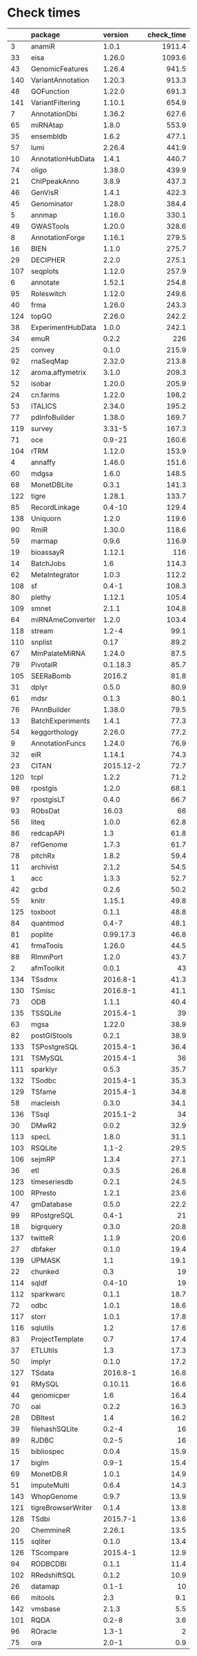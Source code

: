 # Check times

|    |package            |version   | check_time|
|:---|:------------------|:---------|----------:|
|3   |anamiR             |1.0.1     |     1911.4|
|33  |eisa               |1.26.0    |     1093.6|
|43  |GenomicFeatures    |1.26.4    |      941.5|
|140 |VariantAnnotation  |1.20.3    |      913.3|
|48  |GOFunction         |1.22.0    |      691.3|
|141 |VariantFiltering   |1.10.1    |      654.9|
|7   |AnnotationDbi      |1.36.2    |      627.6|
|65  |miRNAtap           |1.8.0     |      553.9|
|35  |ensembldb          |1.6.2     |      477.1|
|57  |lumi               |2.26.4    |      441.9|
|10  |AnnotationHubData  |1.4.1     |      440.7|
|74  |oligo              |1.38.0    |      439.9|
|21  |ChIPpeakAnno       |3.8.9     |      437.3|
|46  |GenVisR            |1.4.1     |      422.3|
|45  |Genominator        |1.28.0    |      384.4|
|5   |annmap             |1.16.0    |      330.1|
|49  |GWASTools          |1.20.0    |      328.6|
|8   |AnnotationForge    |1.16.1    |      279.5|
|16  |BIEN               |1.1.0     |      275.7|
|29  |DECIPHER           |2.2.0     |      275.1|
|107 |seqplots           |1.12.0    |      257.9|
|6   |annotate           |1.52.1    |      254.8|
|95  |Roleswitch         |1.12.0    |      249.6|
|40  |frma               |1.26.0    |      243.3|
|124 |topGO              |2.26.0    |      242.2|
|38  |ExperimentHubData  |1.0.0     |      242.1|
|34  |emuR               |0.2.2     |        226|
|25  |convey             |0.1.0     |      215.9|
|92  |rnaSeqMap          |2.32.0    |      213.8|
|12  |aroma.affymetrix   |3.1.0     |      209.3|
|52  |isobar             |1.20.0    |      205.9|
|24  |cn.farms           |1.22.0    |      198.2|
|53  |ITALICS            |2.34.0    |      195.2|
|77  |pdInfoBuilder      |1.38.0    |      169.7|
|119 |survey             |3.31-5    |      167.3|
|71  |oce                |0.9-21    |      160.6|
|104 |rTRM               |1.12.0    |      153.9|
|4   |annaffy            |1.46.0    |      151.6|
|60  |mdgsa              |1.6.0     |      148.5|
|68  |MonetDBLite        |0.3.1     |      141.3|
|122 |tigre              |1.28.1    |      133.7|
|85  |RecordLinkage      |0.4-10    |      129.4|
|138 |Uniquorn           |1.2.0     |      119.6|
|90  |RmiR               |1.30.0    |      118.6|
|59  |marmap             |0.9.6     |      116.9|
|19  |bioassayR          |1.12.1    |        116|
|14  |BatchJobs          |1.6       |      114.3|
|62  |MetaIntegrator     |1.0.3     |      112.2|
|108 |sf                 |0.4-1     |      108.3|
|80  |plethy             |1.12.1    |      105.4|
|109 |smnet              |2.1.1     |      104.8|
|64  |miRNAmeConverter   |1.2.0     |      103.4|
|118 |stream             |1.2-4     |       99.1|
|110 |snplist            |0.17      |       89.2|
|67  |MmPalateMiRNA      |1.24.0    |       87.5|
|79  |PivotalR           |0.1.18.3  |       85.7|
|105 |SEERaBomb          |2016.2    |       81.8|
|31  |dplyr              |0.5.0     |       80.9|
|61  |mdsr               |0.1.3     |       80.1|
|76  |PAnnBuilder        |1.38.0    |       79.5|
|13  |BatchExperiments   |1.4.1     |       77.3|
|54  |keggorthology      |2.26.0    |       77.2|
|9   |AnnotationFuncs    |1.24.0    |       76.9|
|32  |eiR                |1.14.1    |       74.3|
|23  |CITAN              |2015.12-2 |       72.7|
|120 |tcpl               |1.2.2     |       71.2|
|98  |rpostgis           |1.2.0     |       68.1|
|97  |rpostgisLT         |0.4.0     |       66.7|
|93  |RObsDat            |16.03     |         66|
|56  |liteq              |1.0.0     |       62.8|
|86  |redcapAPI          |1.3       |       61.8|
|87  |refGenome          |1.7.3     |       61.7|
|78  |pitchRx            |1.8.2     |       59.4|
|11  |archivist          |2.1.2     |       54.5|
|1   |acc                |1.3.3     |       52.7|
|42  |gcbd               |0.2.6     |       50.2|
|55  |knitr              |1.15.1    |       49.8|
|125 |toxboot            |0.1.1     |       48.8|
|84  |quantmod           |0.4-7     |       48.1|
|81  |poplite            |0.99.17.3 |       46.8|
|41  |frmaTools          |1.26.0    |       44.5|
|88  |RImmPort           |1.2.0     |       43.7|
|2   |afmToolkit         |0.0.1     |         43|
|134 |TSsdmx             |2016.8-1  |       41.3|
|130 |TSmisc             |2016.8-1  |       41.1|
|73  |ODB                |1.1.1     |       40.4|
|135 |TSSQLite           |2015.4-1  |         39|
|63  |mgsa               |1.22.0    |       38.9|
|82  |postGIStools       |0.2.1     |       38.9|
|133 |TSPostgreSQL       |2015.4-1  |       36.4|
|131 |TSMySQL            |2015.4-1  |         36|
|111 |sparklyr           |0.5.3     |       35.7|
|132 |TSodbc             |2015.4-1  |       35.3|
|129 |TSfame             |2015.4-1  |       34.8|
|58  |macleish           |0.3.0     |       34.1|
|136 |TSsql              |2015.1-2  |         34|
|30  |DMwR2              |0.0.2     |       32.9|
|113 |specL              |1.8.0     |       31.1|
|103 |RSQLite            |1.1-2     |       29.5|
|106 |sejmRP             |1.3.4     |       27.1|
|36  |etl                |0.3.5     |       26.8|
|123 |timeseriesdb       |0.2.1     |       24.5|
|100 |RPresto            |1.2.1     |       23.6|
|47  |gmDatabase         |0.5.0     |       22.2|
|99  |RPostgreSQL        |0.4-1     |         21|
|18  |bigrquery          |0.3.0     |       20.8|
|137 |twitteR            |1.1.9     |       20.6|
|27  |dbfaker            |0.1.0     |       19.4|
|139 |UPMASK             |1.1       |       19.1|
|22  |chunked            |0.3       |         19|
|114 |sqldf              |0.4-10    |         19|
|112 |sparkwarc          |0.1.1     |       18.7|
|72  |odbc               |1.0.1     |       18.6|
|117 |storr              |1.0.1     |       17.8|
|116 |sqlutils           |1.2       |       17.6|
|83  |ProjectTemplate    |0.7       |       17.4|
|37  |ETLUtils           |1.3       |       17.3|
|50  |implyr             |0.1.0     |       17.2|
|127 |TSdata             |2016.8-1  |       16.8|
|91  |RMySQL             |0.10.11   |       16.6|
|44  |genomicper         |1.6       |       16.4|
|70  |oai                |0.2.2     |       16.3|
|28  |DBItest            |1.4       |       16.2|
|39  |filehashSQLite     |0.2-4     |         16|
|89  |RJDBC              |0.2-5     |         16|
|15  |bibliospec         |0.0.4     |       15.9|
|17  |biglm              |0.9-1     |       15.4|
|69  |MonetDB.R          |1.0.1     |       14.9|
|51  |imputeMulti        |0.6.4     |       14.3|
|143 |WhopGenome         |0.9.7     |       13.9|
|121 |tigreBrowserWriter |0.1.4     |       13.8|
|128 |TSdbi              |2015.7-1  |       13.6|
|20  |ChemmineR          |2.26.1    |       13.5|
|115 |sqliter            |0.1.0     |       13.4|
|126 |TScompare          |2015.4-1  |       12.9|
|94  |RODBCDBI           |0.1.1     |       11.4|
|102 |RRedshiftSQL       |0.1.2     |       10.9|
|26  |datamap            |0.1-1     |         10|
|66  |mitools            |2.3       |        9.1|
|142 |vmsbase            |2.1.3     |        5.5|
|101 |RQDA               |0.2-8     |        3.6|
|96  |ROracle            |1.3-1     |          2|
|75  |ora                |2.0-1     |        0.9|



